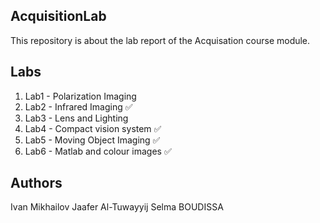 ## AcquisitionLab

This repository is about the lab report of the Acquisation course module.

## Labs

1. Lab1 - Polarization Imaging
2. Lab2 - Infrared Imaging ✅
3. Lab3 - Lens and Lighting
4. Lab4 - Compact vision system ✅
5. Lab5 - Moving Object Imaging ✅
6. Lab6 - Matlab and colour images ✅

## Authors 
Ivan Mikhailov
Jaafer Al-Tuwayyij
Selma BOUDISSA

